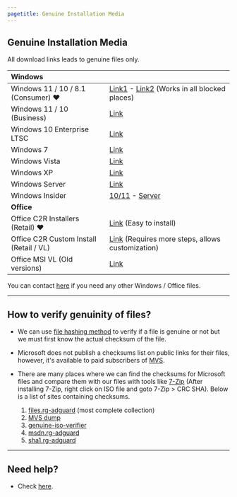 ```yaml
---
pagetitle: Genuine Installation Media
---
```


## Genuine Installation Media

All download links leads to genuine files only.

| **Windows**                             |                                                                                                                                                                               |
|:---------------------------------|:-------------------------------------|
| Windows 11 / 10 / 8.1 (Consumer) ❤️     | [Link1](https://www.microsoft.com/software-download) - [Link2](https://massgrave.dev/msdl/) (Works in all blocked places)                                                     |
| Windows 11 / 10 (Business)              | [Link](windows_business_links.html)                                                                                                                                           |
| Windows 10 Enterprise LTSC              | [Link](windows_ltsc_links.html)                                                                                                                                               |
| Windows 7                               | [Link](windows_7_links.html)                                                                                                                                                  |
| Windows Vista                           | [Link](windows_vista_links.html)                                                                                                                                              |
| Windows XP                              | [Link](windows_xp_links.html)                                                                                                                                                 |
| Windows Server                          | [Link](windows_server_links.html)                                                                                                                                             |
| Windows Insider                         | [10/11](https://www.microsoft.com/en-us/software-download/windowsinsiderpreviewiso) - [Server](https://www.microsoft.com/en-us/software-download/windowsinsiderpreviewserver) |
| **Office**                              |                                                                                                                                                                               |
| Office C2R Installers (Retail) ❤️       | [Link](office_c2r_links.html) (Easy to install)                                                                                                                               |
| Office C2R Custom Install (Retail / VL) | [Link](office_c2r_custom.html) (Requires more steps, allows customization)                                                                                                    |
| Office MSI VL (Old versions)            | [Link](office_msi_links.html)                                                                                                                                                 |

You can contact [here](https://discord.gg/gjJEfq7ux8) if you need any other Windows / Office files.

------------------------------------------------------------------------

## How to verify genuinity of files?

-   We can use [file hashing method](https://en.wikipedia.org/wiki/File_verification) to verify if a file is genuine or not but we must first know the actual checksum of the file.

-   Microsoft does not publish a checksums list on public links for their files, however, it's available to paid subscribers of [MVS](https://visualstudio.microsoft.com/subscriptions/).

-   There are many places where we can find the checksums for Microsoft files and compare them with our files with tools like [7-Zip](https://7-zip.org/) (After installing 7-Zip, right click on ISO file and goto 7-Zip \> CRC SHA). Below is a list of sites containing checksums.

    1.  [files.rg-adguard](https://files.rg-adguard.net/) (most complete collection)
    2.  [MVS dump](https://awuctl.github.io/mvs/)
    3.  [genuine-iso-verifier](https://genuine-iso-verifier.weebly.com/)
    4.  [msdn.rg-adguard](https://msdn.rg-adguard.net/)
    5.  [sha1.rg-adguard](https://sha1.rg-adguard.net/)

------------------------------------------------------------------------

## Need help?

-   Check [here](contactus.html).
